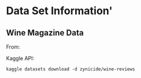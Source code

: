 # Data Set Information'

## Wine Magazine Data
From:

Kaggle API:
```
kaggle datasets download -d zynicide/wine-reviews
```